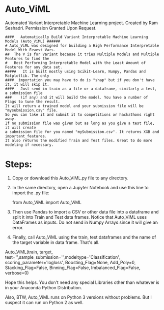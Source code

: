 # Auto_ViML
Automated Variant Interpretable Machine Learning project. Created by Ram Seshadri. Permission Granted Upon Request.

    ####   Automatically Build Variant Interpretable Machine Learning Models (Auto_ViML) ######
    # Auto_ViML was designed for building a High Performance Interpretable Model With Fewest Vars. 
    ##  The V is for Variant because it tries Multiple Models and Multiple Features to find the
    #   Best Performing Interpretable Model with the Least Amount of Features for any data set.
    #####   It is built mostly using Scikit-Learn, Numpy, Pandas and Matplotlib. The only
    ####  importation you may have to do is "shap" but if you don't have it, it will skip it.
    ####   Just send in train as a file or a dataframe, similarly a test, a submission file 
    ###    (if any) and it will build the model. You have a number of Flags to tune the result.
    It will return a trained model and your submission file will be "mysubmission.csv" file. 
    So you can take it and submit it to competitions or hackathons right away.
    If no submission file was given but as long as you give a test file, it will create
    a submission file for you named "mySubmission.csv". It returns XGB and important_features.
    It also returns the modified Train and Test files. Great to do more modeling if necessary.

# Steps:
1. Copy or download this Auto_ViML.py file to any directory. 
1. In the same directory, open a Jupyter Notebook and use this line to import the .py file:

    from Auto_ViML import Auto_ViML

1. Then use Pandas to import a CSV or other data file into a dataframe and split it into Train and Test data frames. Notice that Auto_ViML uses DataFrames as inputs. Do not send in Numpy Arrays since it will give an error.

1. Finally, call Auto_ViML using the train, test dataframes and the name of the target variable in data frame. That's all.

Auto_ViML(train, target, test='',sample_submission='',modeltype='Classification',
            scoring_parameter='logloss', Boosting_Flag=None,
            Add_Poly=0, Stacking_Flag=False, Binning_Flag=False,
              Imbalanced_Flag=False, verbose=0)
              
Hope this helps. You don't need any special Libraries other than whatever is in your Anaconda Python Distribution. 

Also, BTW, Auto_ViML runs on Python 3 versions without problems. But I suspect it can run on Python 2 as well.

